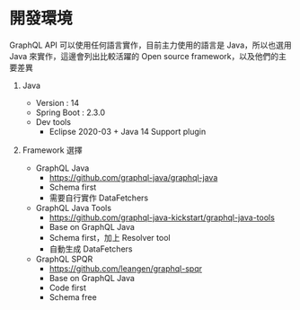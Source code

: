 # 開發環境

GraphQL API 可以使用任何語言實作，目前主力使用的語言是 Java，所以也選用 Java 來實作，這邊會列出比較活躍的 Open source framework，以及他們的主要差異

1. Java
    - Version : 14
    - Spring Boot : 2.3.0
    - Dev tools
        - Eclipse 2020-03 + Java 14 Support plugin

2. Framework 選擇
    - GraphQL Java
        - https://github.com/graphql-java/graphql-java
        - Schema first
        - 需要自行實作 DataFetchers
    - GraphQL Java Tools
        - https://github.com/graphql-java-kickstart/graphql-java-tools
        - Base on GraphQL Java
        - Schema first，加上 Resolver tool
        - 自動生成 DataFetchers
    - GraphQL SPQR
        - https://github.com/leangen/graphql-spqr
        - Base on GraphQL Java
        - Code first
        - Schema free
